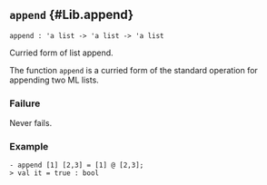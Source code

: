 ## `append` {#Lib.append}


```
append : 'a list -> 'a list -> 'a list
```



Curried form of list append.


The function `append` is a curried form of the standard operation for
appending two ML lists.

### Failure

Never fails.

### Example

    
    - append [1] [2,3] = [1] @ [2,3];
    > val it = true : bool
    


